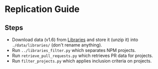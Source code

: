 
# Replication Guide

## Steps
- Download data (v1.6) from [Libraries](libraries.io/data) and store it (unzip it) into ``./data/libraries/`` (don't rename anything).
- Run ``../libraries_filter.py`` which separates NPM projects.
- Run ``retrieve_pull_requests.py`` which retrieves PR data for projects.
- Run ``filter_projects.py`` which applies inclusion criteria on projects.

